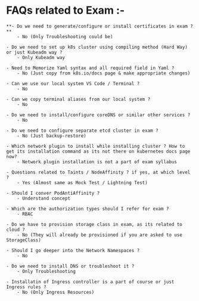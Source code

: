 # FAQs related to Exam :-
    **- Do we need to generate/configure or install certificates in exam ?**
        - No (Only Troubleshooting could be)

    - Do we need to set up k8s cluster using compiling method (Hard Way) or just Kubeadm way ?
        - Only Kubeadm way

    - Need to Memorize Yaml syntax and all required field in Yaml ? 
        - No (Just copy from k8s.io/docs page & make appropriate changes)

    - Can we use our local system VS Code / Terminal ? 
        - No

    - Can we copy terminal aliases from our local system ? 
        - No

    - Do we need to install/configure coreDNS or similar other services ? 
        - No

    - Do we need to configure separate etcd cluster in exam ? 
        - No (Just backup-restore)

    - Which network plugin to install while installing cluster ? How to get its installation command as its not there on kubernetes docs page now?
        - Network plugin installation is not a part of exam syllabus

    - Questions related to Taints / NodeAffinity ? if yes, at which level ? 
        - Yes (Almost same as Mock Test / Lightning Test)

    - Should I conver PodAntiAffinity ? 
        - Understand concept

    - Which are the authorization types should I refer for exam ? 
        - RBAC

    - Do we have to provision storage class in exam, as its related to cloud ? 
        - No (They will already be provisioned if you are asked to use StorageClass)

    - Should I go deeper into the Network Namespaces ? 
        - No

    - Do we need to install DNS or troubleshoot it ? 
        - Only Troubleshooting

    - Installatin of Ingress controller is a part of course or just Ingress rules ? 
        - No (Only Ingress Resources)
